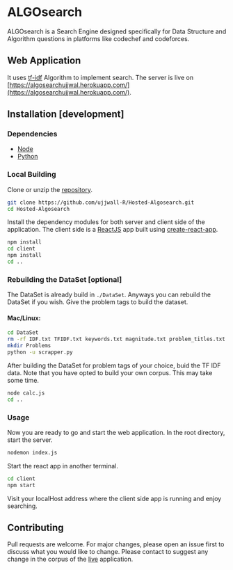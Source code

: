 # ALGOsearch

ALGOsearch is a Search Engine designed specifically for Data Structure and Algorithm questions in platforms like codechef and codeforces.

## Web Application

It uses [tf-idf](https://en.wikipedia.org/wiki/Tf%E2%80%93idf) Algorithm to implement search. The server is live on [https://algosearchujjwal.herokuapp.com/](https://algosearchujjwal.herokuapp.com/).

## Installation [development]
 
### Dependencies

* [Node](https://nodejs.org/en/)
* [Python](https://www.python.org/downloads/)

### Local Building
Clone or unzip the [repository](https://github.com/ujjwall-R/Hosted-Algosearch.git).
```bash
git clone https://github.com/ujjwall-R/Hosted-Algosearch.git
cd Hosted-Algosearch
``` 
Install the dependency modules for both server and client side of the application. The client side is a [ReactJS](https://reactjs.org/) app built using  [create-react-app](https://reactjs.org/docs/create-a-new-react-app.html).
```bash
npm install
cd client
npm install
cd ..
```
### Rebuilding the DataSet [optional]
The DataSet is already build in ```./DataSet```. Anyways you can rebuild the DataSet if you wish. Give the problem tags to build the dataset.
#### Mac/Linux:
```bash
cd DataSet
rm -rf IDF.txt TFIDF.txt keywords.txt magnitude.txt problem_titles.txt problem_urls.txt Problems
mkdir Problems
python -u scrapper.py
```
After building the DataSet for problem tags of your choice, buid the TF IDF data. Note that you have opted to build your own corpus. This may take some time.
```bash
node calc.js
cd ..
```
### Usage
Now you are ready to go and start the web application. In the root directory, start the server.
```bash
nodemon index.js
```
Start the react app in another terminal.
```bash
cd client
npm start
```
Visit your localHost address where the client side app is running and enjoy searching.

## Contributing
Pull requests are welcome. For major changes, please open an issue first to discuss what you would like to change. Please contact to suggest any change in the corpus of the [live](https://algosearchujjwal.herokuapp.com/) application.

